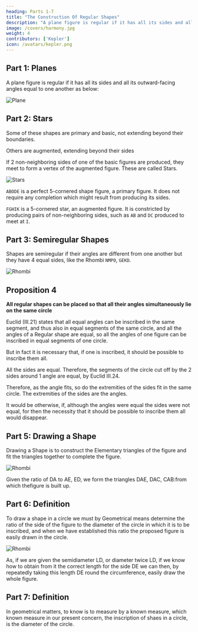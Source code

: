 ```yaml
---
heading: Parts 1-7
title: "The Construction Of Regular Shapes"
description: "A plane figure is regular if it has all its sides and all its outward-facing angles equal to one another"
image: /covers/harmony.jpg
weight: 4
contributors: ['Kepler']
icon: /avatars/kepler.png
---
```



## Part 1: Planes

A plane figure is regular if it has all its sides and all its outward-facing angles equal to one
another as below:

![Plane](/graphics/physics/harmony001.png)


<!-- As here in QPRO, the sides QP, PR, RO, OQ are equal
and the angles QPR, PRO, ROQ OQP, are equal.
a
P
M t,
O -->


## Part 2: Stars

Some of these shapes are primary and basic, not extending beyond their boundaries.

Others are augmented, extending beyond their sides

If 2 non-neighboring sides of one of the basic figures are produced, they meet to form a vertex of the augmented figure. These are called Stars.

![Stars](/graphics/physics/harmony002.png)

`ABODE` is a perfect 5-cornered shape figure, a primary figure. It does not require any completion which might result from producing its sides.

`FGHIK` is a 5-cornered star, an augmented figure. It is constricted by producing pairs of non-neighboring sides, such as `AB` and `DC` produced to meet at `I`.


## Part 3: Semiregular Shapes

Shapes are semiregular if their angles are different from one another but they have 4 equal sides, like the Rhombi `NMPO`, `GEKD`.

![Rhombi](/graphics/physics/harmony003.png)


## Proposition 4

**All regular shapes can be placed so that all their angles simultaneously lie on the same circle**

Euclid (III.21) states that all equal angles can be inscribed in the same segment, and thus also in equal segments of the same circle, and all the angles of a Regular shape are equal, so all the angles of one figure can be inscribed in equal segments of one circle. 

But in fact it is necessary that, if one is inscribed, it should be possible to inscribe them all. 

All the sides are equal. Therefore, the segments of the circle cut off by the 2 sides around 1 angle are equal, by Euclid III.24.

Therefore, as the angle fits, so do the extremities of the sides fit in the same circle. The extremities of the sides are the angles. 

It would be otherwise, if, although the angles were equal the sides were not equal, for then the necessity that it should be possible to inscribe them all would disappear.


## Part 5: Drawing a Shape

<!-- To describe a Figure is to determine by geometrical means the ratio of the lines subtended by the angle to the lines round the angle, and, from what we have determined,  -->

Drawing a Shape is to construct the Elementary triangles of the figure and fit the triangles together to complete the figure.

![Rhombi](/graphics/physics/harmony005.png)

Given the ratio of DA to AE, ED, we form the triangles DAE, DAC, CAB:from which thefigure is built up. 


## Part 6: Definition

To draw a shape in a circle we must by Geometrical means determine the ratio of the side of the figure to the diameter of the circle in which it is to be inscribed, and when we have established this ratio the proposed figure is easily drawn in the circle.

![Rhombi](/graphics/physics/harmony006.png)

As, if we are given the semidiameter LD, or diameter twice LD, if we know how to obtain from it the correct length for the side DE we can then, by repeatedly taking this length
DE round the circumference, easily draw the whole figure.


## Part 7: Definition

In geometrical matters, to know is to measure by a known measure, which known measure in our present concern, the inscription of shaes in a circle, is the diameter of the circle.
